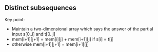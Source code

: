 ## Distinct subsequences

Key point: 
*  Maintain a two-dimensional array which says the answer of the partial input s[0..i] and t[0..j]
* mem[i+1][j+1] = mem[i][j] + mem[i+1][j] if s[i] = t[j] 
* otherwise mem[i+1][j+1] = mem[i+1][j]

##
